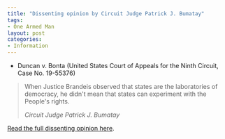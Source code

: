 ```yaml
---
title: "Dissenting opinion by Circuit Judge Patrick J. Bumatay"
tags:
- One Armed Man
layout: post
categories:
- Information
---
```


- Duncan v. Bonta (United States Court of Appeals for the Ninth Circuit, Case No. 19-55376)

> When Justice Brandeis observed that states are the laboratories of democracy, he didn't mean that states can experiment with the People's rights.
> 
> <cite>Circuit Judge Patrick J. Bumatay</cite>

[Read the full dissenting opinion here](https://www.trigger-treat.com/20211130-duncan-v-bonta/butamay).